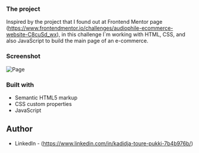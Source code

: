 ### The project

Inspired by the project that I found out at Frontend Mentor page (https://www.frontendmentor.io/challenges/audiophile-ecommerce-website-C8cuSd_wx), in this challenge I´m working with HTML, CSS, and also JavaScript to build the main page of an e-commerce.  

### Screenshot

![Page](./images.png)


### Built with

- Semantic HTML5 markup
- CSS custom properties
- JavaScript

## Author

- LinkedIn - (https://www.linkedin.com/in/kadidja-toure-pukki-7b4b976b/)